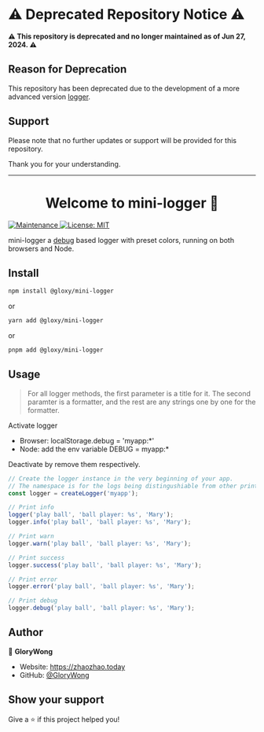 # ⚠️ Deprecated Repository Notice ⚠️

**⚠️ This repository is deprecated and no longer maintained as of Jun 27, 2024. ⚠️**

## Reason for Deprecation

This repository has been deprecated due to the development of a more advanced version [logger](https://github.com/GloryWong/logger).

## Support

Please note that no further updates or support will be provided for this repository.

Thank you for your understanding.

---

<h1 align="center">Welcome to mini-logger 👋</h1>
<p>
  <a href="https://github.com/GloryWong/mini-logger/graphs/commit-activity" target="_blank">
    <img alt="Maintenance" src="https://img.shields.io/badge/Maintained%3F-no-orange.svg" />
  </a>
  <a href="#" target="_blank">
    <img alt="License: MIT" src="https://img.shields.io/github/license/GloryWong/mini-logger" />
  </a>
</p>

mini-logger a [debug](https://github.com/debug-js/debug#readme) based logger with preset colors, running on both browsers and Node.

## Install

```bash
npm install @gloxy/mini-logger
```

or

```bash
yarn add @gloxy/mini-logger
```

or

```bash
pnpm add @gloxy/mini-logger
```

## Usage

> For all logger methods, the first parameter is a title for it. The second paramter is a formatter, and the rest are any strings one by one  for the formatter.

Activate logger
* Browser: localStorage.debug = 'myapp:*'
* Node: add the env variable DEBUG = myapp:*

Deactivate by remove them respectively.

```javascript
// Create the logger instance in the very beginning of your app.
// The namespace is for the logs being distingushiable from other prints, i.e. myapp
const logger = createLogger('myapp');

// Print info
logger('play ball', 'ball player: %s', 'Mary');
logger.info('play ball', 'ball player: %s', 'Mary');

// Print warn
logger.warn('play ball', 'ball player: %s', 'Mary');

// Print success
logger.success('play ball', 'ball player: %s', 'Mary');

// Print error
logger.error('play ball', 'ball player: %s', 'Mary');

// Print debug
logger.debug('play ball', 'ball player: %s', 'Mary');

```

## Author

👤 **GloryWong**

* Website: https://zhaozhao.today
* GitHub: [@GloryWong](https://github.com/GloryWong)

## Show your support

Give a ⭐️ if this project helped you!
